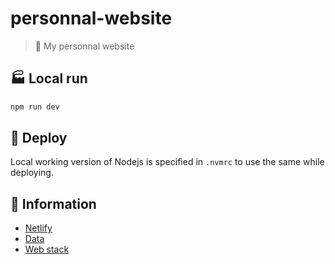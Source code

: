 # personnal-website

> :man: My personnal website

## :factory: Local run

```sh
npm run dev
```

## :rocket: Deploy

Local working version of Nodejs is specified in `.nvmrc` to use the same while deploying.

## :memo: Information

- [Netlify](https://app.netlify.com/sites/remirobichet/overview)
- [Data](https://gitlab.com/remirbt/personal-functions)
- [Web stack](https://cloudfour.com/thinks/tiny-web-stacks/)
